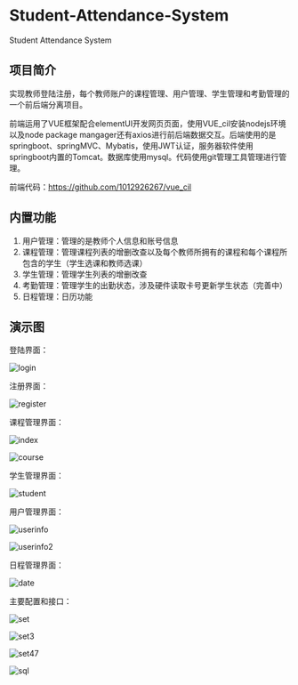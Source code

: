 # Student-Attendance-System
Student Attendance System
## 项目简介
实现教师登陆注册，每个教师账户的课程管理、用户管理、学生管理和考勤管理的一个前后端分离项目。

前端运用了VUE框架配合elementUI开发网页页面，使用VUE_cil安装nodejs环境以及node package mangager还有axios进行前后端数据交互。后端使用的是springboot、springMVC、Mybatis，使用JWT认证，服务器软件使用springboot内置的Tomcat。数据库使用mysql。代码使用git管理工具管理进行管理。

前端代码：https://github.com/1012926267/vue_cil

## 内置功能

1.  用户管理：管理的是教师个人信息和账号信息
2.  课程管理：管理课程列表的增删改查以及每个教师所拥有的课程和每个课程所包含的学生（学生选课和教师选课）
3.  学生管理：管理学生列表的增删改查
4.  考勤管理：管理学生的出勤状态，涉及硬件读取卡号更新学生状态（完善中）
5.  日程管理：日历功能



## 演示图

登陆界面：

![login](https://github.com/1012926267/Student-Attendance-System/blob/master/Vue_Springboot/src/main/resources/static/demonstration/login.png)



注册界面：

![register](https://github.com/1012926267/Student-Attendance-System/blob/master/Vue_Springboot/src/main/resources/static/demonstration/register.png)



课程管理界面：

![index](https://github.com/1012926267/Student-Attendance-System/blob/master/Vue_Springboot/src/main/resources/static/demonstration/index.png)



![course](https://github.com/1012926267/Student-Attendance-System/blob/master/Vue_Springboot/src/main/resources/static/demonstration/course.png)



学生管理界面：

![student](https://github.com/1012926267/Student-Attendance-System/blob/master/Vue_Springboot/src/main/resources/static/demonstration/student.png)



用户管理界面：

![userinfo](https://github.com/1012926267/Student-Attendance-System/blob/master/Vue_Springboot/src/main/resources/static/demonstration/user%20info.png)



![userinfo2](https://github.com/1012926267/Student-Attendance-System/blob/master/Vue_Springboot/src/main/resources/static/demonstration/userinfo2.png)



日程管理界面：

![date](https://github.com/1012926267/Student-Attendance-System/blob/master/Vue_Springboot/src/main/resources/static/demonstration/date.png)



主要配置和接口：

![set](https://github.com/1012926267/Student-Attendance-System/blob/master/Vue_Springboot/src/main/resources/static/demonstration/set.png)

![set3](https://github.com/1012926267/Student-Attendance-System/blob/master/Vue_Springboot/src/main/resources/static/demonstration/set3.png)

![set47](https://github.com/1012926267/Student-Attendance-System/blob/master/Vue_Springboot/src/main/resources/static/demonstration/set47.png)

![sql](https://github.com/1012926267/Student-Attendance-System/blob/master/Vue_Springboot/src/main/resources/static/demonstration/sql.png)
